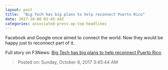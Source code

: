 ```yaml
---
layout: post
title:  "Big Tech has big plans to help reconnect Puerto Rico"
date: 2017-10-08 03:45:44Z
categories: associated-press-ap-top-headlines
---
```


Facebook and Google once aimed to connect the world. Now they would be happy just to reconnect part of it.


Full story on F3News: [Big Tech has big plans to help reconnect Puerto Rico](http://www.f3nws.com/n/2ajzrC)

> Posted on: Sunday, October 8, 2017 3:45:44 AM

